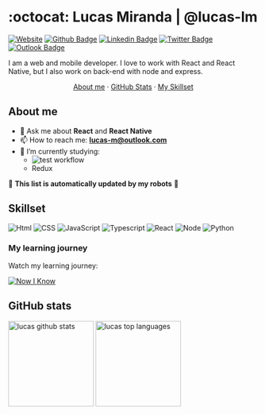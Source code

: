 # :octocat: Lucas Miranda | @lucas-lm

[![Website](https://img.shields.io/badge/website--000?style=social&logo=google-chrome&logoColor=black&link=https://lucas-lm.github.io)](https://lucas-lm.github.io)
[![Github Badge](https://img.shields.io/badge/GitHub--000?style=social&logo=Github&logoColor=black&link=https://github.com/lucas-lm)](https://github.com/lucas-lm)
[![Linkedin Badge](https://img.shields.io/badge/LinkedIn--000?style=social&logo=Linkedin&logoColor=0077B5&link=https://www.linkedin.com/in/lucas-lm/)](https://www.linkedin.com/in/lucas-lm/)
[![Twitter Badge](https://img.shields.io/badge/Twitter--000?style=social&logo=twitter&logoColor=1DA1F2&link=https://www.twitter.com/__lucas_lm/)](https://www.twitter.com/__lucas_lm/)
[![Outlook Badge](https://img.shields.io/badge/email--000?style=social&logo=microsoft-outlook&logoColor=0078d4&link=mailto:lucas-m@outlook.com)](mailto:lucas-m@outlook.com)

I am a web and mobile developer. 
I love to work with React and React Native, but I also work on back-end with node and express.

<p align='center'>
  <a href="#about-me">About me</a>
  ·
  <a href="#github-stats">GitHub Stats</a>
  ·
  <a href="#skills-check">My Skillset</a>
</p>

## About me

- 💬 Ask me about **React** and **React Native**
- 📫 How to reach me: **lucas-m@outlook.com**
- 🌱 I’m currently studying:
  - ![test workflow](https:&#x2F;&#x2F;i.pinimg.com&#x2F;originals&#x2F;f8&#x2F;39&#x2F;9a&#x2F;f8399acd37f858c850bbebc2fd5d349e.gif)
  - Redux

:robot: __This list is automatically updated by my robots__ :robot:

## Skillset

<img src="https://img.shields.io/badge/-HTML%205-E34F26?logo=HTML5&logoColor=white&labelColor=E34F26" alt="Html" /> <img src="https://img.shields.io/badge/-CSS%203-1572B6?logo=CSS3&logoColor=white&labelColor=1572B6" alt="CSS" /> <img src="https://img.shields.io/badge/-JavaScript-F7DF1E?logo=javascript&logoColor=white&labelColor=F7DF1E" alt="JavaScript" /> <img src="https://img.shields.io/badge/-TypeScript-007ACC?logo=typescript&logoColor=white&labelColor=007ACC" alt="Typescript" /> <img src="https://img.shields.io/badge/-React%20JS-61DAFB?logo=react&logoColor=white&labelColor=61DAFB" alt="React" /> <img src="https://img.shields.io/badge/-Node%20JS-green?logo=node.js&logoColor=white&labelColor=green" alt="Node" /> <img src="https://img.shields.io/badge/-Python-3776AB?logo=Python&logoColor=white&labelColor=3776AB" alt="Python" />

### My learning journey

Watch my learning journey:

[![Now I Know](https://github-readme-stats.vercel.app/api/pin/?username=lucas-lm&repo=nowiknow)](https://github.com/lucas-lm/nowiknow)

## GitHub stats

 <img src="https://github-readme-stats.vercel.app/api?username=lucas-lm&show_icons=true" alt="lucas github stats" height=172/> <img src="https://github-readme-stats.vercel.app/api/top-langs/?username=lucas-lm&layout=compact" alt="lucas top languages" height=172/> 
